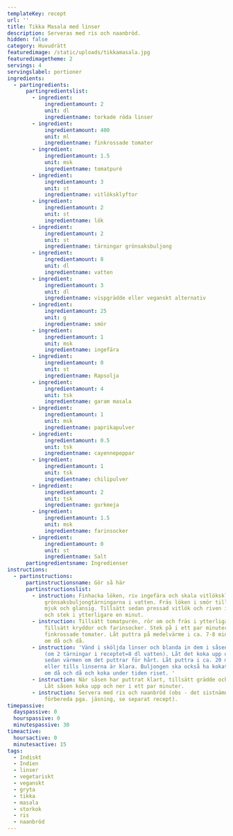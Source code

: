 ```yaml
---
templateKey: recept
url: ''
title: Tikka Masala med linser
description: Serveras med ris och naanbröd.
hidden: false
category: Huvudrätt
featuredimage: /static/uploads/tikkamasala.jpg
featuredimagetheme: 2
servings: 4
servingslabel: portioner
ingredients:
  - partingredients:
      partingredientslist:
        - ingredient:
            ingredientamount: 2
            unit: dl
            ingredientname: torkade röda linser
        - ingredient:
            ingredientamount: 400
            unit: ml
            ingredientname: finkrossade tomater
        - ingredient:
            ingredientamount: 1.5
            unit: msk
            ingredientname: tomatpuré
        - ingredient:
            ingredientamount: 3
            unit: st
            ingredientname: vitlöksklyftor
        - ingredient:
            ingredientamount: 2
            unit: st
            ingredientname: lök
        - ingredient:
            ingredientamount: 2
            unit: st
            ingredientname: tärningar grönsaksbuljong
        - ingredient:
            ingredientamount: 8
            unit: dl
            ingredientname: vatten
        - ingredient:
            ingredientamount: 3
            unit: dl
            ingredientname: vispgrädde eller veganskt alternativ
        - ingredient:
            ingredientamount: 25
            unit: g
            ingredientname: smör
        - ingredient:
            ingredientamount: 1
            unit: msk
            ingredientname: ingefära
        - ingredient:
            ingredientamount: 0
            unit: st
            ingredientname: Rapsolja
        - ingredient:
            ingredientamount: 4
            unit: tsk
            ingredientname: garam masala
        - ingredient:
            ingredientamount: 1
            unit: msk
            ingredientname: paprikapulver
        - ingredient:
            ingredientamount: 0.5
            unit: tsk
            ingredientname: cayennepeppar
        - ingredient:
            ingredientamount: 1
            unit: tsk
            ingredientname: chilipulver
        - ingredient:
            ingredientamount: 2
            unit: tsk
            ingredientname: gurkmeja
        - ingredient:
            ingredientamount: 1.5
            unit: msk
            ingredientname: farinsocker
        - ingredient:
            ingredientamount: 0
            unit: st
            ingredientname: Salt
      partingredientsname: Ingredienser
instructions:
  - partinstructions:
      partinstructionsname: Gör så här
      partinstructionslist:
        - instruction: Finhacka löken, riv ingefära och skala vitlöksklyftorna. Koka upp
            grönsaksbuljongtärningarna i vatten. Fräs löken i smör tills den är
            mjuk och glansig. Tillsätt sedan pressad vitlök och riven ingefära
            och stek i ytterligare en minut.
        - instruction: Tillsätt tomatpurén, rör om och fräs i ytterligare ett par minuter.
            Tillsätt kryddor och farinsocker. Stek på i ett par minuter. Häll i
            finkrossade tomater. Låt puttra på medelvärme i ca. 7-8 minuter. Rör
            om då och då.
        - instruction: 'Vänd i sköljda linser och blanda in dem i såsen. Tillsätt buljong
            (om 2 tärningar i receptet=8 dl vatten). Låt det koka upp och sänk
            sedan värmen om det puttrar för hårt. Låt puttra i ca. 20 minuter
            eller tills linserna är klara. Buljongen ska också ha kokat ned. Rör
            om då och då och koka under tiden riset. '
        - instruction: När såsen har puttrat klart, tillsätt grädde och smaka av med salt.
            Låt såsen koka upp och ner i ett par minuter.
        - instruction: Servera med ris och naanbröd (obs - det sistnämna tar lite tid att
            förbereda pga. jäsning, se separat recept).
timepassive:
  dayspassive: 0
  hourspassive: 0
  minutespassive: 30
timeactive:
  hoursactive: 0
  minutesactive: 15
tags:
  - Indiskt
  - Indien
  - linser
  - vegetariskt
  - veganskt
  - gryta
  - tikka
  - masala
  - storkok
  - ris
  - naanbröd
---
```


